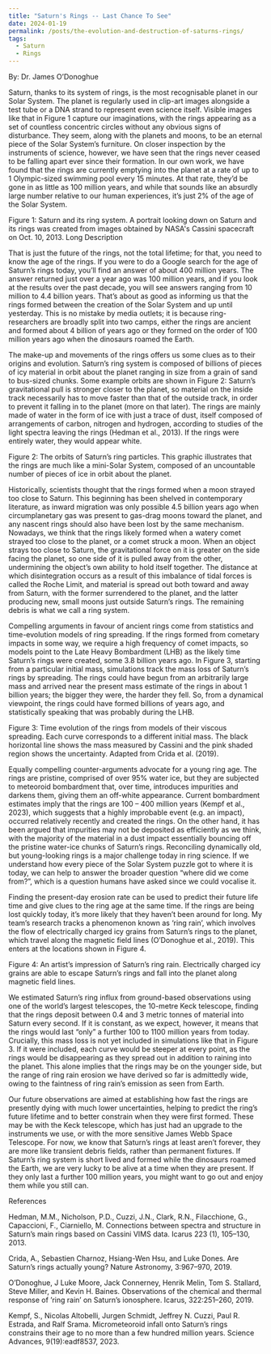 ```yaml
---
title: "Saturn's Rings -- Last Chance To See"
date: 2024-01-19
permalink: /posts/the-evolution-and-destruction-of-saturns-rings/
tags:
  - Saturn
  - Rings
---
```


By: Dr. James O’Donoghue

Saturn, thanks to its system of rings, is the most recognisable planet in our Solar System. The planet is regularly used in clip-art images alongside a test tube or a DNA strand to represent even science itself. Visible images like that in Figure 1 capture our imaginations, with the rings appearing as a set of countless concentric circles without any obvious signs of disturbance. They seem, along with the planets and moons, to be an eternal piece of the Solar System’s furniture. On closer inspection by the instruments of science, however, we have seen that the rings never ceased to be falling apart ever since their formation. In our own work, we have found that the rings are currently emptying into the planet at a rate of up to 1 Olympic-sized swimming pool every 15 minutes. At that rate, they’d be gone in as little as 100 million years, and while that sounds like an absurdly large number relative to our human experiences, it’s just 2% of the age of the Solar System. 

Figure 1: Saturn and its ring system. A portrait looking down on Saturn and its rings was created from images obtained by NASA's Cassini spacecraft on Oct. 10, 2013. Long Description


That is just the future of the rings, not the total lifetime; for that, you need to know the age of the rings. If you were to do a Google search for the age of Saturn’s rings today, you’ll find an answer of about 400 million years. The answer returned just over a year ago was 100 million years, and if you look at the results over the past decade, you will see answers ranging from 10 million to 4.4 billion years. That’s about as good as informing us that the rings formed between the creation of the Solar System and up until yesterday. This is no mistake by media outlets; it is because ring-researchers are broadly split into two camps, either the rings are ancient and formed about 4 billion of years ago or they formed on the order of 100 million years ago when the dinosaurs roamed the Earth.  

The make-up and movements of the rings offers us some clues as to their origins and evolution. Saturn’s ring system is composed of billions of pieces of icy material in orbit about the planet ranging in size from a grain of sand to bus-sized chunks. Some example orbits are shown in Figure 2: Saturn’s gravitational pull is stronger closer to the planet, so material on the inside track necessarily has to move faster than that of the outside track, in order to prevent it falling in to the planet (more on that later). The rings are mainly made of water in the form of ice with just a trace of dust, itself composed of arrangements of carbon, nitrogen and hydrogen, according to studies of the light spectra leaving the rings (Hedman et al., 2013). If the rings were entirely water, they would appear white. 


Figure 2: The orbits of Saturn’s ring particles. This graphic illustrates that the rings are much like a mini-Solar System, composed of an uncountable number of pieces of ice in orbit about the planet.  

Historically, scientists thought that the rings formed when a moon strayed too close to Saturn. This beginning has been shelved in contemporary literature, as inward migration was only possible 4.5 billion years ago when circumplanetary gas was present to gas-drag moons toward the planet, and any nascent rings should also have been lost by the same mechanism. Nowadays, we think that the rings likely formed when a watery comet strayed too close to the planet, or a comet struck a moon. When an object strays too close to Saturn, the gravitational force on it is greater on the side facing the planet, so one side of it is pulled away from the other, undermining the object’s own ability to hold itself together. The distance at which disintegration occurs as a result of this imbalance of tidal forces is called the Roche Limit, and material is spread out both toward and away from Saturn, with the former surrendered to the planet, and the latter producing new, small moons just outside Saturn’s rings. The remaining debris is what we call a ring system. 

Compelling arguments in favour of ancient rings come from statistics and time-evolution models of ring spreading. If the rings formed from cometary impacts in some way, we require a high frequency of comet impacts, so models point to the Late Heavy Bombardment (LHB) as the likely time Saturn’s rings were created, some 3.8 billion years ago. In Figure 3, starting from a particular initial mass, simulations track the mass loss of Saturn’s rings by spreading. The rings could have begun from an arbitrarily large mass and arrived near the present mass estimate of the rings in about 1 billion years; the bigger they were, the harder they fell. So, from a dynamical viewpoint, the rings could have formed billions of years ago, and statistically speaking that was probably during the LHB. 


Figure 3: Time evolution of the rings from models of their viscous spreading. Each curve corresponds to a different initial mass. The black horizontal line shows the mass measured by Cassini and the pink shaded region shows the uncertainty. Adapted from Crida et al. (2019).

Equally compelling counter-arguments advocate for a young ring age. The rings are pristine, comprised of over 95% water ice, but they are subjected to meteoroid bombardment that, over time, introduces impurities and darkens them, giving them an off-white appearance. Current bombardment estimates imply that the rings are 100 – 400 million years (Kempf et al., 2023), which suggests that a highly improbable event (e.g. an impact), occurred relatively recently and created the rings. On the other hand, it has been argued that impurities may not be deposited as efficiently as we think, with the majority of the material in a dust impact essentially bouncing off the pristine water-ice chunks of Saturn’s rings. Reconciling dynamically old, but young-looking rings is a major challenge today in ring science. If we understand how every piece of the Solar System puzzle got to where it is today, we can help to answer the broader question “where did we come from?”, which is a question humans have asked since we could vocalise it. 

Finding the present-day erosion rate can be used to predict their future life time and give clues to the ring age at the same time. If the rings are being lost quickly today, it’s more likely that they haven’t been around for long. My team’s research tracks a phenomenon known as ‘ring rain’, which involves the flow of electrically charged icy grains from Saturn’s rings to the planet, which travel along the magnetic field lines (O’Donoghue et al., 2019). This enters at the locations shown in Figure 4. 


Figure 4: An artist’s impression of Saturn’s ring rain. Electrically charged icy grains are able to escape Saturn’s rings and fall into the planet along magnetic field lines.

We estimated Saturn’s ring influx from ground-based observations using one of the world’s largest telescopes, the 10-metre Keck telescope, finding that the rings deposit between 0.4 and 3 metric tonnes of material into Saturn every second. If it is constant, as we expect, however, it means that the rings would last “only” a further 100 to 1100 million years from today. Crucially, this mass loss is not yet included in simulations like that in Figure 3. If it were included, each curve would be steeper at every point, as the rings would be disappearing as they spread out in addition to raining into the planet. This alone implies that the rings may be on the younger side, but the range of ring rain erosion we have derived so far is admittedly wide, owing to the faintness of ring rain’s emission as seen from Earth. 

 Our future observations are aimed at establishing how fast the rings are presently dying with much lower uncertainties, helping to predict the ring’s future lifetime and to better constrain when they were first formed. These may be with the Keck telescope, which has just had an upgrade to the instruments we use, or with the more sensitive James Webb Space Telescope. For now, we know that Saturn’s rings at least aren’t forever, they are more like transient debris fields, rather than permanent fixtures. If Saturn’s ring system is short lived and formed while the dinosaurs roamed the Earth, we are very lucky to be alive at a time when they are present. If they only last a further 100 million years, you might want to go out and enjoy them while you still can. 

References 

Hedman, M.M., Nicholson, P.D., Cuzzi, J.N., Clark, R.N., Filacchione, G., Capaccioni, F., Ciarniello, M. Connections between spectra and structure in Saturn’s main rings based on Cassini VIMS data. Icarus 223 (1), 105–130, 2013. 

Crida, A., Sebastien Charnoz, Hsiang-Wen Hsu, and Luke Dones. Are Saturn’s rings actually young? Nature Astronomy, 3:967–970, 2019. 

O’Donoghue, J Luke Moore, Jack Connerney, Henrik Melin, Tom S. Stallard, Steve Miller, and Kevin H. Baines. Observations of the chemical and thermal response of ’ring rain’ on Saturn’s ionosphere. Icarus, 322:251–260, 2019. 

Kempf, S., Nicolas Altobelli, Jurgen Schmidt, Jeffrey N. Cuzzi, Paul R. Estrada, and Ralf Srama. Micrometeoroid infall onto Saturn’s rings constrains their age to no more than a few hundred million years. Science Advances, 9(19):eadf8537, 2023. 
